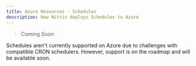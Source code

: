 ```yaml
---
title: Azure Resources - Schedules
description: How Nitric deploys Schedules to Azure
---
```


> Coming Soon

Schedules aren't currently supported on Azure due to challenges with compatible CRON schedulers. However, support is on the roadmap and will be available soon.
